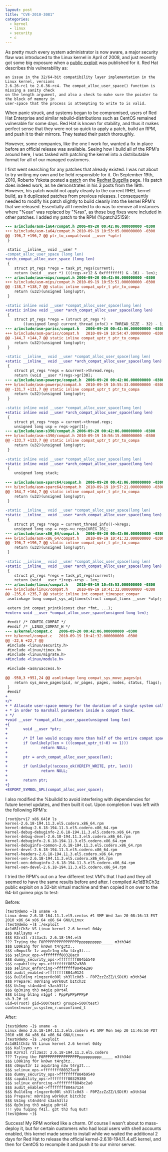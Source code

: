 ```yaml
---
layout: post
title: "CVE-2010-3081"
categories:
  - kernel
  - linux
  - security
  - c
---
```


As pretty much every system administrator is now aware, a major security flaw was introduced
to the Linux kernel in April of 2008, and just recently got some big exposure when a
[public exploit](http://www.seclists.org/fulldisclosure/2010/Sep/268) was published for it.
Red Hat describes this vulnerability as:

```
an issue in the 32/64-bit compatibility layer implementation in the Linux kernel, versions
2.6.26-rc1 to 2.6.36-rc4. The compat_alloc_user_space() function is missing a sanity check
on the length argument, and also a check to make sure the pointer to the block of memory in
user-space that the process is attempting to write to is valid.
```

When panic struck, and systems began to be compromised, users of Red Hat Enterprise and
similar rebuild-distributions such as CentOS remained vulnerable for some days. Red Hat
is known for stability, and thus it makes perfect sense that they were not so quick to
apply a patch, build an RPM, and push it to their mirrors. They tested their patch thoroughly.

However, some companies, like the one I work for, wanted a fix in place before an official
release was available. Seeing how I build all of the RPM's around here, I was tasked with
patching the kernel into a distributable format for all of our managed customers.

I first went searching for any patches that already existed. I was not about to try
writing my own and be held responsible for it. On September 19th, 2010, Roberto Yokota
posted a [patch](https://bugzilla.redhat.com/attachment.cgi?id=448317&action=diff) on the
[Redhat Bugzilla](https://bugzilla.redhat.com/show_bug.cgi?id=634457) page. His patch
does indeed work, as he demonstrates in his 3 posts from the 19th. However, his patch
would not apply cleanly to the current RHEL kernel build, as it duplicated patches from
previous releases. I consequently needed to modify his patch slightly to build cleanly
into the kernel RPM's that we released. Essentially all I needed to do was to remove all
instances where "%eax" was replaced by "%rax", as those bug fixes were included in other
patches. I added my patch to the RPM (%patch25159):

```diff
--- a/include/asm-ia64/compat.h 2006-09-20 00:42:06.000000000 -0300
+++ b/include/asm-ia64/compat.h 2010-09-19 10:53:05.000000000 -0300
@@ -196,7 +196,7 @@ ptr_to_compat(void __user *uptr)
 }
 
 static __inline__ void __user *
-compat_alloc_user_space (long len)
+arch_compat_alloc_user_space (long len)
 {
    struct pt_regs *regs = task_pt_regs(current);
    return (void __user *) (((regs->r12 & 0xffffffff) & -16) - len);
--- a/include/asm-mips/compat.h 2006-09-20 00:42:06.000000000 -0300
+++ b/include/asm-mips/compat.h 2010-09-19 10:53:51.000000000 -0300
@@ -138,7 +138,7 @@ static inline compat_uptr_t ptr_to_compa
    return (u32)(unsigned long)uptr;
 }
 
-static inline void __user *compat_alloc_user_space(long len)
+static inline void __user *arch_compat_alloc_user_space(long len)
 {
    struct pt_regs *regs = (struct pt_regs *)
        ((unsigned long) current_thread_info() + THREAD_SIZE - 32) - 1;
--- a/include/asm-parisc/compat.h   2006-09-20 00:42:06.000000000 -0300
+++ b/include/asm-parisc/compat.h   2010-09-19 10:54:47.000000000 -0300
@@ -144,7 +144,7 @@ static inline compat_uptr_t ptr_to_compa
    return (u32)(unsigned long)uptr;
 }
 
-static __inline__ void __user *compat_alloc_user_space(long len)
+static __inline__ void __user *arch_compat_alloc_user_space(long len)
 {
    struct pt_regs *regs = &current->thread.regs;
    return (void __user *)regs->gr[30];
--- a/include/asm-powerpc/compat.h  2006-09-20 00:42:06.000000000 -0300
+++ b/include/asm-powerpc/compat.h  2010-09-19 10:55:33.000000000 -0300
@@ -131,7 +131,7 @@ static inline compat_uptr_t ptr_to_compa
    return (u32)(unsigned long)uptr;
 }
 
-static inline void __user *compat_alloc_user_space(long len)
+static inline void __user *arch_compat_alloc_user_space(long len)
 {
    struct pt_regs *regs = current->thread.regs;
    unsigned long usp = regs->gpr[1];
--- a/include/asm-s390/compat.h 2006-09-20 00:42:06.000000000 -0300
+++ b/include/asm-s390/compat.h 2010-09-19 10:56:15.000000000 -0300
@@ -133,7 +133,7 @@ static inline compat_uptr_t ptr_to_compa
    return (u32)(unsigned long)uptr;
 }
 
-static inline void __user *compat_alloc_user_space(long len)
+static inline void __user *arch_compat_alloc_user_space(long len)
 {
    unsigned long stack;
 
--- a/include/asm-sparc64/compat.h  2006-09-20 00:42:06.000000000 -0300
+++ b/include/asm-sparc64/compat.h  2010-09-19 10:57:21.000000000 -0300
@@ -164,7 +164,7 @@ static inline compat_uptr_t ptr_to_compa
    return (u32)(unsigned long)uptr;
 }
 
-static __inline__ void __user *compat_alloc_user_space(long len)
+static __inline__ void __user *arch_compat_alloc_user_space(long len)
 {
    struct pt_regs *regs = current_thread_info()->kregs;
    unsigned long usp = regs->u_regs[UREG_I6];
--- a/include/asm-x86_64/compat.h   2006-09-20 00:42:06.000000000 -0300
+++ b/include/asm-x86_64/compat.h   2010-09-19 10:41:32.000000000 -0300
@@ -196,7 +196,7 @@ static inline compat_uptr_t ptr_to_compa
    return (u32)(unsigned long)uptr;
 }
 
-static __inline__ void __user *compat_alloc_user_space(long len)
+static __inline__ void __user *arch_compat_alloc_user_space(long len)
 {
    struct pt_regs *regs = task_pt_regs(current);
    return (void __user *)regs->rsp - len; 
--- a/include/linux/compat.h    2010-09-19 10:45:53.000000000 -0300
+++ b/include/linux/compat.h    2010-09-19 10:41:32.000000000 -0300
@@ -235,6 +235,7 @@ static inline int compat_timespec_compar
 asmlinkage long compat_sys_adjtimex(struct compat_timex __user *utp);
 
 extern int compat_printk(const char *fmt, ...);
+extern void __user *compat_alloc_user_space(unsigned long len);
 
 #endif /* CONFIG_COMPAT */
 #endif /* _LINUX_COMPAT_H */
--- a/kernel/compat.c   2006-09-20 00:42:06.000000000 -0300
+++ b/kernel/compat.c   2010-09-19 10:41:32.000000000 -0300
@@ -22,6 +22,7 @@
 #include <linux/security.h>
 #include <linux/timex.h>
 #include <linux/migrate.h>
+#include <linux/module.h>
 
 #include <asm/uaccess.h>
 
@@ -950,3 +951,24 @@ asmlinkage long compat_sys_move_pages(pi
    return sys_move_pages(pid, nr_pages, pages, nodes, status, flags);
 }
 #endif
+
+/*
+ * Allocate user-space memory for the duration of a single system call,
+ * in order to marshall parameters inside a compat thunk.
+ */
+void __user *compat_alloc_user_space(unsigned long len)
+{
+       void __user *ptr;
+
+       /* If len would occupy more than half of the entire compat space... */
+       if (unlikely(len > (((compat_uptr_t)~0) >> 1)))
+               return NULL;
+
+       ptr = arch_compat_alloc_user_space(len);
+
+       if (unlikely(!access_ok(VERIFY_WRITE, ptr, len)))
+               return NULL;
+
+       return ptr;
+}
+EXPORT_SYMBOL_GPL(compat_alloc_user_space);
```

I also modified the %buildid to avoid interfering with dependencies for future kernel
updates, and then built it out. Upon completion I was left with the following RPM's:

```
[root@srv17 x86_64]# ls
kernel-2.6.18-194.11.3.el5.codero.x86_64.rpm
kernel-debug-2.6.18-194.11.3.el5.codero.x86_64.rpm
kernel-debug-debuginfo-2.6.18-194.11.3.el5.codero.x86_64.rpm
kernel-debug-devel-2.6.18-194.11.3.el5.codero.x86_64.rpm
kernel-debuginfo-2.6.18-194.11.3.el5.codero.x86_64.rpm
kernel-debuginfo-common-2.6.18-194.11.3.el5.codero.x86_64.rpm
kernel-devel-2.6.18-194.11.3.el5.codero.x86_64.rpm
kernel-headers-2.6.18-194.11.3.el5.codero.x86_64.rpm
kernel-xen-2.6.18-194.11.3.el5.codero.x86_64.rpm
kernel-xen-debuginfo-2.6.18-194.11.3.el5.codero.x86_64.rpm
kernel-xen-devel-2.6.18-194.11.3.el5.codero.x86_64.rpm
```

I tried the RPM's out on a few different test VM's that I had and they all seemed to have
the same results before and after. I compiled Ac1dB1tCh3z public exploit on a 32-bit virtual
machine and then copied it on over to the 64-bit guinea pigs to test:

Before:

```
[test@demo ~]$ uname -a
Linux demo 2.6.18-164.11.1.el5.centos #1 SMP Wed Jan 20 08:16:13 EST 2010 x86_64 x86_64 x86_64 GNU/Linux
[test@demo ~]$ ./exploit
Ac1dB1tCh3z VS Linux kernel 2.6 kernel 0d4y
$$$ Kallsyms +r
$$$ K3rn3l r3l3as3: 2.6.18-194.el5
??? Trying the F0PPPPPPPPPPPPPPPPpppppppppp_____ m3th34d
$$$ L00k1ng f0r kn0wn t4rg3tz..
$$$ c0mput3r 1z aqu1r1ng n3w t4rg3t...
$$$ selinux_ops->ffffffff80328ac0
$$$ dummy_security_ops->ffffffff804bb540
$$$ capability_ops->ffffffff8032a380
$$$ selinux_enforcing->ffffffff804be2a0
$$$ audit_enabled->ffffffff804a9124
$$$ Bu1ld1ng r1ngzer0c00l sh3llc0d3 - F0PZzzZzZZ/LSD(M) m3th34d
$$$ Prepare: m0rn1ng w0rk0ut b1tch3z
$$$ Us1ng st4nd4rd s3ash3llz
$$$ 0p3n1ng th3 m4giq p0rt4l
$$$ bl1ng bl1ng n1gg4 : PppPpPPpPPPpP
sh-3.2# id
uid=0(root) gid=500(test) groups=500(test) context=user_u:system_r:unconfined_t
```

After:

```
[test@demo ~]$ uname -a
Linux demo 2.6.18-194.11.3.el5.codero #1 SMP Mon Sep 20 11:46:50 PDT 2010 x86_64 x86_64 x86_64 GNU/Linux
[test@demo ~]$ ./exploit
Ac1dB1tCh3z VS Linux kernel 2.6 kernel 0d4y
$$$ Kallsyms +r
$$$ K3rn3l r3l3as3: 2.6.18-194.11.3.el5.codero
??? Trying the F0PPPPPPPPPPPPPPPPpppppppppp_____ m3th34d
$$$ L00k1ng f0r kn0wn t4rg3tz..
$$$ c0mput3r 1z aqu1r1ng n3w t4rg3t...
$$$ selinux_ops->ffffffff80327ac0
$$$ dummy_security_ops->ffffffff804b9540
$$$ capability_ops->ffffffff80329380
$$$ selinux_enforcing->ffffffff804bc2a0
$$$ audit_enabled->ffffffff804a7124
$$$ Bu1ld1ng r1ngzer0c00l sh3llc0d3 - F0PZzzZzZZ/LSD(M) m3th34d
$$$ Prepare: m0rn1ng w0rk0ut b1tch3z
$$$ Us1ng st4nd4rd s3ash3llz
$$$ 0p3n1ng th3 m4giq p0rt4l
!!! y0u fuq1ng f41l. g3t th3 fuq 0ut!
[test@demo ~]$
```

Success! My RPM worked like a charm. Of course I wasn't about to mass-deploy it, but for
certain customers who had local users with shell accounts enabled, this kernel made
sense to install while we waited the additional 2 days for Red Hat to release the
official kernel-2.6.18-194.11.4.el5 kernel, and then for CentOS to recompile it and
push it to our mirror server.
